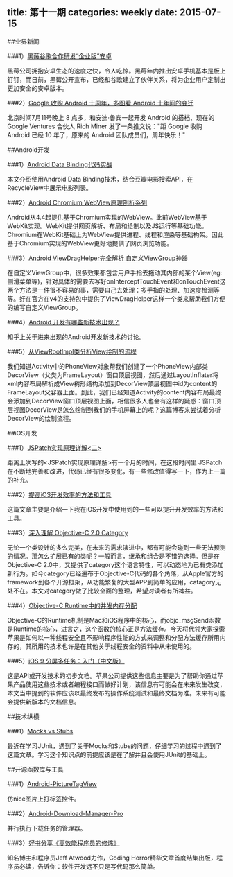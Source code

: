 title: 第十一期
categories: weekly
date: 2015-07-15
---

##业界新闻

###1）[黑莓谷歌合作研发“企业版”安卓](http://tech.qq.com/a/20150711/006567.htm)

黑莓公司拥抱安卓生态的速度之快，令人吃惊。黑莓年内推出安卓手机基本是板上钉钉，而日前，黑莓公开宣布，已经和谷歌建立了伙伴关系，将为企业用户定制出更加安全的安卓版本。

###2）[Google 收购 Android 十周年，多图看 Android 十年间的变迁](http://www.pingwest.com/ten-years-after-google-acquired-android/)

北京时间7月11号晚上 8 点多，和安迪·鲁宾一起开发 Android 的搭档、现在的 Google Ventures 合伙人 Rich Miner 发了一条推文说："距 Google 收购 Android 已经 10 年了，原来的 Android 团队成员们，周年快乐！"



##Android开发

###1）[Android Data Binding代码实战](http://www.aswifter.com/2015/07/11/android-data-binding-example/?from=toutiao)

本文介绍使用Android Data Binding技术，结合豆瓣电影搜索API，在RecycleView中展示电影列表。

###2）[Android Chromium WebView原理剖析系列](http://blog.csdn.net/luoshengyang/article/details/46569161)

Android从4.4起提供基于Chromium实现的WebView。此前WebView基于WebKit实现。WebKit提供网页解析、布局和绘制以及JS运行等基础功能。Chromium在WebKit基础上为WebView提供进程、线程和渲染等基础构架。因此基于Chromium实现的WebView更好地提供了网页浏览功能。

###3）[Android ViewDragHelper完全解析 自定义ViewGroup神器](http://blog.csdn.net/lmj623565791/article/details/46858663)

在自定义ViewGroup中，很多效果都包含用户手指去拖动其内部的某个View(eg:侧滑菜单等)，针对具体的需要去写好onInterceptTouchEvent和onTouchEvent这两个方法是一件很不容易的事，需要自己去处理：多手指的处理、加速度检测等等。好在官方在v4的支持包中提供了ViewDragHelper这样一个类来帮助我们方便的编写自定义ViewGroup。

###4）[Android 开发有哪些新技术出现？](http://www.zhihu.com/question/32037895/answer/54486823?utm_source=weibo&utm_medium=weibo_share&utm_content=share_answer&utm_campaign=share_button)

知乎上关于进来出现的Android开发新技术的讨论。

###5）[从ViewRootImpl类分析View绘制的流程](http://blog.csdn.net/feiduclear_up/article/details/46772477)

我们知道Activity中的PhoneView对象帮我们创建了一个PhoneView内部类DecorView（父类为FrameLayout）窗口顶层视图，然后通过LayoutInflater将xml内容布局解析成View树形结构添加到DecorView顶层视图中id为content的FrameLayout父容器上面。到此，我们已经知道Activity的content内容布局最终会添加到DecorView窗口顶层视图上面，相信很多人也会有这样的疑惑：窗口顶层视图DecorView是怎么绘制到我们的手机屏幕上的呢？这篇博客来尝试着分析DecorView的绘制流程。

##iOS开发

###1）[JSPatch实现原理详解<二>](http://blog.cnbang.net/tech/2855/)

距离上次写的<JSPatch实现原理详解>有一个月的时间，在这段时间里 JSPatch 在不断地完善和改进，代码已经有很多变化，有一些修改值得写一下，作为上一篇的补充。

###2）[提高iOS开发效率的方法和工具](http://yyny.me/ios/%E6%8F%90%E9%AB%98iOS%E5%BC%80%E5%8F%91%E6%95%88%E7%8E%87%E7%9A%84%E6%96%B9%E6%B3%95%E5%92%8C%E5%B7%A5%E5%85%B7/)

这篇文章主要是介绍一下我在iOS开发中使用到的一些可以提升开发效率的方法和工具。

###3）[深入理解 Objective-C 2.0 Category](http://tech.meituan.com/DiveIntoCategory.html)

无论一个类设计的多么完美，在未来的需求演进中，都有可能会碰到一些无法预测的情况。那怎么扩展已有的类呢？一般而言，继承和组合是不错的选择。但是在Objective-C 2.0中，又提供了category这个语言特性，可以动态地为已有类添加新行为。如今category已经遍布于Objective-C代码的各个角落，从Apple官方的framework到各个开源框架，从功能繁复的大型APP到简单的应用，catagory无处不在。本文对category做了比较全面的整理，希望对读者有所裨益。

###4）[Objective-C Runtime中的并发内存分配](http://www.cocoachina.com/ios/20150706/12417.html?utm_source=tuicool)

Objective-C的Runtime机制是Mac和iOS程序中的核心，而objc_msgSend函数是Runtime的核心，进言之，这个函数的核心正是方法缓存。今天将代领大家探索苹果是如何以一种线程安全且不影响程序性能的方式来调整和分配方法缓存所用内存的，其所用的技术也许是在其他关于线程安全的资料中从未使用的。

###5）[iOS 9 分屏多任务：入门（中文版）](http://www.cocoachina.com/ios/20150714/12555.html)

这是API或开发技术的初步文档。苹果公司提供这些信息主要是为了帮助你通过苹果产品使用这些技术或者编程接口而做好计划，该信息有可能会在未来发生改变，本文当中提到的软件应该以最终发布的操作系统测试和最终文档为准。未来有可能会提供新版本的文档信息。  

##技术纵横

###1）[Mocks vs Stubs](http://tracylihui.github.io/2015/07/12/Mocks%20Aren%E2%80%99t%20Stubs/)

最近在学习JUnit，遇到了关于Mocks和Stubs的问题，仔细学习的过程中遇到了这篇文章。学习这个知识点的前提应该是在了解并且会使用JUnit的基础上。


##开源函数库与工具

###1）[Android-PictureTagView](https://github.com/saiwu-bigkoo/Android-PictureTagView)

仿nice图片上打标签控件。

###2）[Android-Download-Manager-Pro](https://github.com/majidgolshadi/Android-Download-Manager-Pro)

并行执行下载任务的管理器。

###3）[好书分享《高效能程序员的修炼》](http://product.dangdang.com/23295642.html)

知名博主和程序员Jeff Atwood力作，Coding Horror精华文章首度结集出版，程序员必读，告诉你：软件开发远不只是写代码那么简单。








